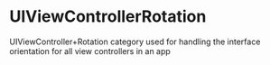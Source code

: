 UIViewControllerRotation
========================

UIViewController+Rotation category used for handling the interface orientation for all view controllers in an app
